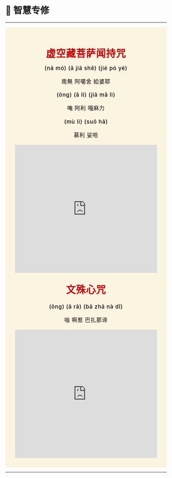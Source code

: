 # 📿 智慧专修

----

<style>
.vp-doc p {
    margin: 5px 0;
}

.mantra-box {
  margin: 2px 0 !important;
  text-align: center;
  background-color: #FBF4E1;
  padding: 10px;
  border-radius: 5px;
  font-size: 1.2em;
  line-height: 1.5;
  font-weight: 500;
  color: #140000;
  /* font-family: KaiTi, "楷体", "楷体_GB2312", STKaiti, "华文楷体", serif; */
  letter-spacing: 0.06em;
  padding: 1.8em;
}

.mantra-title {
 text-align: center;
 font-size: 1.8em;
 font-weight: 1000;
 color: #C40007;
 margin-top: 30px;
 margin-bottom: 10px;
}

.mantra-space {
 height: 0.8em;
}

.mantra-times {
 color: #513027;
 font-size: 0.8em;
 margin-top: -0.8em;
 margin-bottom: 0.8em;
}

.mantra-important {
 color: #6F2AA9;
}
</style>



<div class="mantra-box">

<div class="mantra-title" style="font-size: 1.8em;">
虚空藏菩萨闻持咒
</div>
(nā mó) (ā jiā shě) (jié pó yé)

南無  阿噶舍 給婆耶

(ōng) (ā lì) (jiā mǎ lì)

唵 阿利 嘎麻力 

(mù lì) (suō hā)

慕利 娑哈

<iframe width="100%" height="400" src="https://www.youtube.com/embed/ynhVvNepgd4?si=uhL6n3qKuixZUexd" title="YouTube video player" frameborder="0" allow="accelerometer; autoplay; clipboard-write; encrypted-media; gyroscope; picture-in-picture; web-share" referrerpolicy="strict-origin-when-cross-origin" allowfullscreen></iframe>

<div class="mantra-title" style="font-size: 1.8em;">
文殊心咒
</div>

(ōng) (ā rā) (bā zhā nà dǐ)

嗡 啊惹 巴扎那谛

<iframe width="100%" height="400" src="https://www.youtube.com/embed/opPeoWdxuKo?si=0PZTgg2GZne0TfLj" title="YouTube video player" frameborder="0" allow="accelerometer; autoplay; clipboard-write; encrypted-media; gyroscope; picture-in-picture; web-share" referrerpolicy="strict-origin-when-cross-origin" allowfullscreen></iframe>
</div>

----